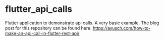 # flutter_api_calls

Flutter application to demonstrate api calls. A very basic example.
The blog post for this repository can be found here: https://ayusch.com/how-to-make-an-api-call-in-flutter-rest-api/

